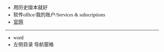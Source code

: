 <font face="Simsun" size=3>

- 用历史版本就好
- 软件office/我的账户/Services & subscriptions
- [官网](https://account.microsoft.com/services)

---

- word
- 左侧目录 导航窗格


</font>